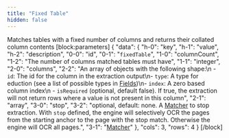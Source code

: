 ```yaml
---
title: "Fixed Table"
hidden: false
---
```

Matches tables with a fixed number of columns and returns their collated column contents
[block:parameters]
{
  "data": {
    "h-0": "key",
    "h-1": "value",
    "h-2": "description",
    "0-0": "id",
    "0-1": "`fixedTable`",
    "1-0": "columnCount",
    "1-2": "The number of columns matched tables must have",
    "1-1": "integer",
    "2-0": "columns",
    "2-2": "An array of objects with the following shape:\n - `id`: The id for the column in the extraction output\n- `type`: A type for eduction (see a list of possible types in [Fields](ref:fields))\n- `index`: A zero based column index\n - `isRequired` (optional, default false). If true, the extraction will not return rows where a value is not present in this column",
    "2-1": "array",
    "3-0": "stop",
    "3-2": "optional, default: none. A [Matcher](ref:matcher) to stop extraction. With `stop` defined, the engine will selectively OCR the pages from the starting anchor to the page with the stop match. Otherwise the engine will OCR all pages.",
    "3-1": "[Matcher](ref:matcher)"
  },
  "cols": 3,
  "rows": 4
}
[/block]